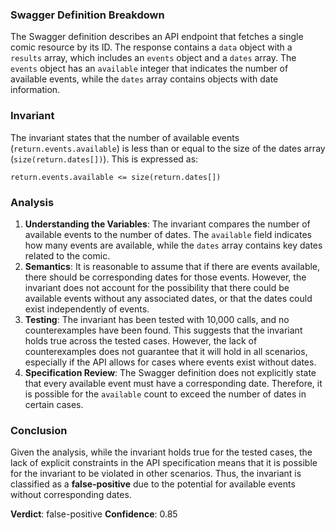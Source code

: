 ### Swagger Definition Breakdown
The Swagger definition describes an API endpoint that fetches a single comic resource by its ID. The response contains a `data` object with a `results` array, which includes an `events` object and a `dates` array. The `events` object has an `available` integer that indicates the number of available events, while the `dates` array contains objects with date information.

### Invariant
The invariant states that the number of available events (`return.events.available`) is less than or equal to the size of the dates array (`size(return.dates[])`). This is expressed as:

`return.events.available <= size(return.dates[])`

### Analysis
1. **Understanding the Variables**: The invariant compares the number of available events to the number of dates. The `available` field indicates how many events are available, while the `dates` array contains key dates related to the comic.
2. **Semantics**: It is reasonable to assume that if there are events available, there should be corresponding dates for those events. However, the invariant does not account for the possibility that there could be available events without any associated dates, or that the dates could exist independently of events.
3. **Testing**: The invariant has been tested with 10,000 calls, and no counterexamples have been found. This suggests that the invariant holds true across the tested cases. However, the lack of counterexamples does not guarantee that it will hold in all scenarios, especially if the API allows for cases where events exist without dates.
4. **Specification Review**: The Swagger definition does not explicitly state that every available event must have a corresponding date. Therefore, it is possible for the `available` count to exceed the number of dates in certain cases.

### Conclusion
Given the analysis, while the invariant holds true for the tested cases, the lack of explicit constraints in the API specification means that it is possible for the invariant to be violated in other scenarios. Thus, the invariant is classified as a **false-positive** due to the potential for available events without corresponding dates. 

**Verdict**: false-positive
**Confidence**: 0.85
